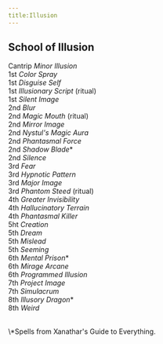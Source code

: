 ```yaml
---
title:Illusion
---
```


## School of Illusion

Cantrip  *Minor Illusion*<br/>
1st *Color Spray*<br/>
1st *Disguise Self*<br/>
1st *Illusionary Script* (ritual)<br/>
1st *Silent Image*<br/>
2nd *Blur*<br/>
2nd *Magic Mouth* (ritual)<br/>
2nd *Mirror Image*<br/>
2nd *Nystul's Magic Aura*<br/>
2nd *Phantasmal Force*<br/>
2nd *Shadow Blade*\*<br/>
2nd *Silence*<br/>
3rd *Fear*<br/>
3rd *Hypnotic Pattern*<br/>
3rd *Major Image*<br/>
3rd *Phantom Steed* (ritual)<br/>
4th *Greater Invisibility*<br/>
4th *Hallucinatory Terrain*<br/>
4th *Phantasmal Killer*<br/>
5ht *Creation*<br/>
5th *Dream*<br/>
5th *Mislead*<br/>
5th *Seeming*<br/>
6th *Mental Prison*\*<br/>
6th *Mirage Arcane*<br/>
6th *Programmed Illusion*<br/>
7th *Project Image*<br/>
7th *Simulacrum*<br/>
8th *Illusory Dragon*\*<br/>
8th *Weird*<br/>

<br/>
\*Spells from Xanathar's Guide to Everything. 
